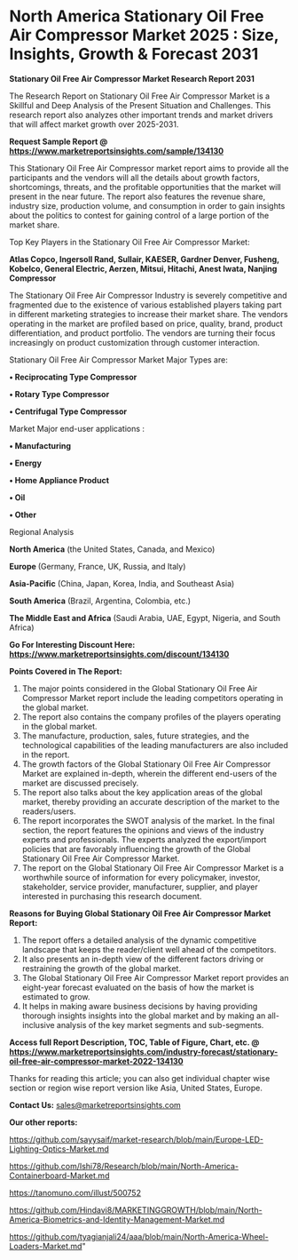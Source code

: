 # North America Stationary Oil Free Air Compressor Market 2025 : Size, Insights, Growth & Forecast 2031

<strong>Stationary Oil Free Air Compressor Market Research Report 2031</strong>

The Research Report on Stationary Oil Free Air Compressor Market is a Skillful and Deep Analysis of the Present Situation and Challenges. This research report also analyzes other important trends and market drivers that will affect market growth over 2025-2031.

<strong>Request Sample Report @ <a href=https://www.marketreportsinsights.com/sample/134130>https://www.marketreportsinsights.com/sample/134130</a></strong>

This Stationary Oil Free Air Compressor market report aims to provide all the participants and the vendors will all the details about growth factors, shortcomings, threats, and the profitable opportunities that the market will present in the near future. The report also features the revenue share, industry size, production volume, and consumption in order to gain insights about the politics to contest for gaining control of a large portion of the market share.

Top Key Players in the Stationary Oil Free Air Compressor Market:

<strong>Atlas Copco, Ingersoll Rand, Sullair, KAESER, Gardner Denver, Fusheng, Kobelco, General Electric, Aerzen, Mitsui, Hitachi, Anest Iwata, Nanjing Compressor</strong>

The Stationary Oil Free Air Compressor Industry is severely competitive and fragmented due to the existence of various established players taking part in different marketing strategies to increase their market share. The vendors operating in the market are profiled based on price, quality, brand, product differentiation, and product portfolio. The vendors are turning their focus increasingly on product customization through customer interaction.

Stationary Oil Free Air Compressor Market Major Types are:

<strong>• Reciprocating Type Compressor

• Rotary Type Compressor

• Centrifugal Type Compressor</strong>

Market Major end-user applications :

<strong>• Manufacturing

• Energy

• Home Appliance Product

• Oil

• Other</strong>

Regional Analysis

</u><strong><b>North America</b></strong> (the United States, Canada, and Mexico)

<strong><b>Europe </b></strong>(Germany, France, UK, Russia, and Italy)

<strong><b>Asia-Pacific</b></strong> (China, Japan, Korea, India, and Southeast Asia)

<strong><b>South America</b></strong> (Brazil, Argentina, Colombia, etc.)

<strong><b>The Middle East and Africa</b></strong> (Saudi Arabia, UAE, Egypt, Nigeria, and South Africa)

<strong>Go For Interesting Discount Here: <a href=https://www.marketreportsinsights.com/discount/134130>https://www.marketreportsinsights.com/discount/134130</a></strong>

<strong>Points Covered in The Report:</strong>
<ol>
  <li>The major points considered in the Global Stationary Oil Free Air Compressor Market report include the leading competitors operating in the global market.</li>
  <li>The report also contains the company profiles of the players operating in the global market.</li>
  <li>The manufacture, production, sales, future strategies, and the technological capabilities of the leading manufacturers are also included in the report.</li>
  <li>The growth factors of the Global Stationary Oil Free Air Compressor Market are explained in-depth, wherein the different end-users of the market are discussed precisely.</li>
  <li>The report also talks about the key application areas of the global market, thereby providing an accurate description of the market to the readers/users.</li>
  <li>The report incorporates the SWOT analysis of the market. In the final section, the report features the opinions and views of the industry experts and professionals. The experts analyzed the export/import policies that are favorably influencing the growth of the Global Stationary Oil Free Air Compressor Market.</li>
  <li>The report on the Global Stationary Oil Free Air Compressor Market is a worthwhile source of information for every policymaker, investor, stakeholder, service provider, manufacturer, supplier, and player interested in purchasing this research document.</li>
</ol>
<strong>Reasons for Buying Global Stationary Oil Free Air Compressor Market Report:</strong>

<ol>
  <li>The report offers a detailed analysis of the dynamic competitive landscape that keeps the reader/client well ahead of the competitors.</li>
  <li>It also presents an in-depth view of the different factors driving or restraining the growth of the global market.</li>
  <li>The Global Stationary Oil Free Air Compressor Market report provides an eight-year forecast evaluated on the basis of how the market is estimated to grow.</li>
  <li>It helps in making aware business decisions by having providing thorough insights insights into the global market and by making an all-inclusive analysis of the key market segments and sub-segments.</li>
</ol>
<strong>Access full Report Description, TOC, Table of Figure, Chart, etc. @ <a href=https://www.marketreportsinsights.com/industry-forecast/stationary-oil-free-air-compressor-market-2022-134130>https://www.marketreportsinsights.com/industry-forecast/stationary-oil-free-air-compressor-market-2022-134130</a></strong>


Thanks for reading this article; you can also get individual chapter wise section or region wise report version like Asia, United States, Europe.

<strong>Contact Us:</strong>
sales@marketreportsinsights.com

<strong>Our other reports:</strong>

<a href=https://github.com/sayysaif/market-research/blob/main/Europe-LED-Lighting-Optics-Market.md>https://github.com/sayysaif/market-research/blob/main/Europe-LED-Lighting-Optics-Market.md</a>

<a href=https://github.com/Ishi78/Research/blob/main/North-America-Containerboard-Market.md>https://github.com/Ishi78/Research/blob/main/North-America-Containerboard-Market.md</a>

<a href=https://tanomuno.com/illust/500752>https://tanomuno.com/illust/500752</a>

<a href=https://github.com/Hindavi8/MARKETINGGROWTH/blob/main/North-America-Biometrics-and-Identity-Management-Market.md>https://github.com/Hindavi8/MARKETINGGROWTH/blob/main/North-America-Biometrics-and-Identity-Management-Market.md</a>

<a href=https://github.com/tyagianjali24/aaa/blob/main/North-America-Wheel-Loaders-Market.md>https://github.com/tyagianjali24/aaa/blob/main/North-America-Wheel-Loaders-Market.md</a>"
